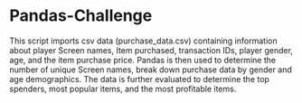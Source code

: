 # Pandas-Challenge

This script imports csv data (purchase_data.csv) containing information about player Screen names, Item purchased, transaction IDs, player gender, age, and the item purchase price.  Pandas is then used to determine the number of unique Screen names, break down purchase data by gender and age demographics.  The data is further evaluated to determine the top spenders, most popular items, and the most profitable items.

